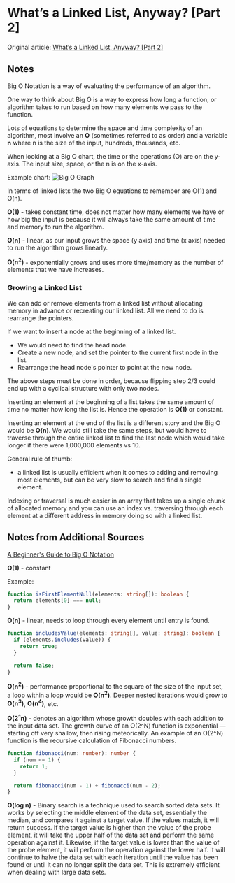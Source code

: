 # What’s a Linked List, Anyway? [Part 2]

Original article: [What’s a Linked List, Anyway? [Part 2]](https://medium.com/basecs/whats-a-linked-list-anyway-part-2-131d96f71996)

## Notes

Big O Notation is a way of evaluating
the performance of an algorithm.

One way to think about Big O is
a way to express how long a function, or algorithm takes to run based on how many elements we pass to the function.

Lots of equations to determine the space and time complexity of an algorithm, most involve an **O** (sometimes referred to as order) and a variable **n** where n is the size of the input, hundreds, thousands, etc.

When looking at a Big O chart, the time or the operations (O) are on the y-axis. The input size, space, or the n is on the x-axis.

Example chart:
![Big O Graph](https://miro.medium.com/max/1400/1*yiyfZodqXNwMouC0-B0Wlg.png)

In terms of linked lists the two
Big O equations to remember are O(1) and O(n).

**O(1)** - takes constant time, does not matter how many elements we have or how big the input is because it will always take the same amount of time and memory to run the algorithm.

**O(n)** - linear, as our input grows the space (y axis) and time (x axis) needed to run the algorithm grows linearly.

**O(n<sup>2</sup>)** - exponentially grows and uses more time/memory as the number of elements that we have increases.

### Growing a Linked List

We can add or remove elements from a linked list without allocating memory in advance or recreating our linked list. All we need to do is rearrange the pointers.

If we want to insert a node at the beginning of a linked list.

- We would need to find the head node.
- Create a new node, and set the pointer to the current first node in the list.
- Rearrange the head node's pointer to point at the new node.

The above steps must be done in order, because flipping step 2/3 could end up with a cyclical structure with only two nodes.

Inserting an element at the beginning of a list takes the same amount of time no matter how long the list is. Hence the operation is **O(1)** or constant.

Inserting an element at the end of the list is a different story and the Big O would be **O(n)**. We would still take the same steps, but would have to traverse through the entire linked list to find the last node which would take longer if there were 1,000,000 elements vs 10.

General rule of thumb:

- a linked list is usually efficient when it comes to adding and removing most elements, but can be very slow to search and find a single element.

Indexing or traversal is much easier in an array that takes up a single chunk of allocated memory and you can use an index vs. traversing through each element at a different address in memory doing so with a linked list.

## Notes from Additional Sources

[A Beginner's Guide to Big O Notation](https://rob-bell.net/2009/06/a-beginners-guide-to-big-o-notation)

**O(1)** - constant

Example:

```ts
function isFirstElementNull(elements: string[]): boolean {
  return elements[0] === null;
}
```

**O(n)** - linear, needs to loop through every element until entry is found.

```ts
function includesValue(elements: string[], value: string): boolean {
  if (elements.includes(value)) {
    return true;
  }

  return false;
}
```

**O(n<sup>2</sup>)** - performance proportional to the square of the size of the input set, a loop within a loop would be **O(n<sup>2</sup>)**. Deeper nested iterations would grow to **O(n<sup>3</sup>)**, **O(n<sup>4</sup>)**, etc.

**O(2<sup>^</sup>n)** - denotes an algorithm whose growth doubles with each addition to the input data set. The growth curve of an O(2^N) function is exponential — starting off very shallow, then rising meteorically. An example of an O(2^N) function is the recursive calculation of Fibonacci numbers.

```ts
function fibonacci(num: number): number {
  if (num <= 1) {
    return 1;
  }

  return fibonacci(num - 1) + fibonacci(num - 2);
}
```

**O(log n)** - Binary search is a technique used to search sorted data sets. It works by selecting the middle element of the data set, essentially the median, and compares it against a target value. If the values match, it will return success. If the target value is higher than the value of the probe element, it will take the upper half of the data set and perform the same operation against it. Likewise, if the target value is lower than the value of the probe element, it will perform the operation against the lower half. It will continue to halve the data set with each iteration until the value has been found or until it can no longer split the data set. This is extremely efficient when dealing with large data sets.
